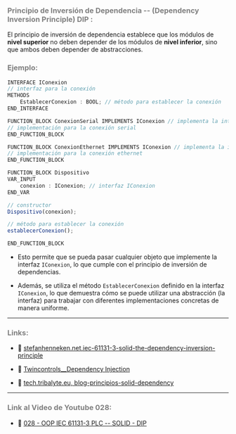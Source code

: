 ### <span style="color:grey"> Principio de Inversión de Dependencia -- (Dependency Inversion Principle) DIP :</span>

El principio de inversión de dependencia establece que los módulos de **nivel superior** no deben depender de los módulos de **nivel inferior**, sino que ambos deben depender de abstracciones.

### <span style="color:grey">Ejemplo:</span>

```javascript
INTERFACE IConexion
// interfaz para la conexión
METHODS
    EstablecerConexion : BOOL; // método para establecer la conexión
END_INTERFACE

FUNCTION_BLOCK ConexionSerial IMPLEMENTS IConexion // implementa la interfaz IConexion
// implementación para la conexión serial
END_FUNCTION_BLOCK

FUNCTION_BLOCK ConexionEthernet IMPLEMENTS IConexion // implementa la interfaz IConexion
// implementación para la conexión ethernet
END_FUNCTION_BLOCK

FUNCTION_BLOCK Dispositivo
VAR_INPUT
    conexion : IConexion; // interfaz IConexion
END_VAR

// constructor
Dispositivo(conexion);

// método para establecer la conexión
establecerConexion();

END_FUNCTION_BLOCK
```

- Esto permite que se pueda pasar cualquier objeto que implemente la interfaz `IConexion`, lo que cumple con el principio de inversión de dependencias.

- Además, se utiliza el método `EstablecerConexion` definido en la interfaz `IConexion`, lo que demuestra cómo se puede utilizar una abstracción (la interfaz) para trabajar con diferentes implementaciones concretas de manera uniforme.

***
### <span style="color:grey">Links:</span>
- 🔗 [stefanhenneken.net,iec-61131-3-solid-the-dependency-inversion-principle](https://stefanhenneken.net/2022/02/09/iec-61131-3-solid-the-dependency-inversion-principle/)

- 🔗 [Twincontrols__Dependency Injection](https://www.twincontrols.com/community/twincat-knowledgebase/dependency-injection-in-twincat/#post-351)

- 🔗 [tech.tribalyte.eu, blog-principios-solid-dependency](https://tech.tribalyte.eu/blog-principios-solid-dependency)
***
### <span style="color:grey">Link al Video de Youtube 028:</span>
- 🔗 [028 - OOP IEC 61131-3 PLC -- SOLID - DIP]()
